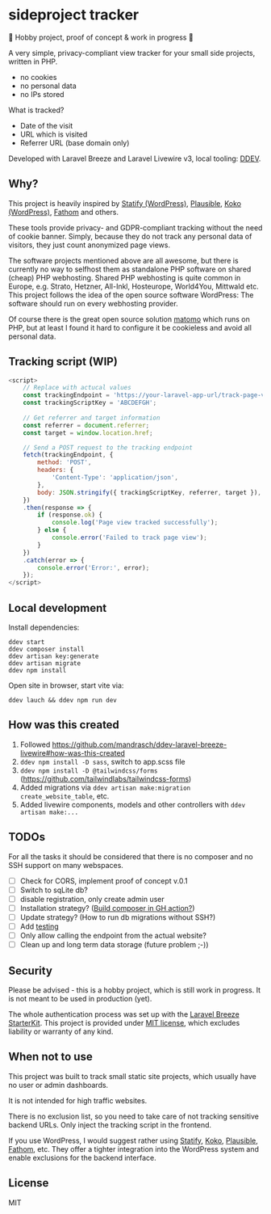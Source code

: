 # sideproject tracker

🚧 Hobby project, proof of concept & work in progress 🚧

A very simple, privacy-compliant view tracker for your small side projects, written in PHP.

- no cookies
- no personal data 
- no IPs stored

What is tracked?

- Date of the visit
- URL which is visited
- Referrer URL (base domain only)

Developed with Laravel Breeze and Laravel Livewire v3, local tooling: [DDEV](https://ddev.com/).

## Why?

This project is heavily inspired by [Statify (WordPress)](https://github.com/pluginkollektiv/statify), [Plausible](https://plausible.io/), [Koko (WordPress)](https://github.com/ibericode/koko-analytics), [Fathom](https://usefathom.com/) and others.

These tools provide privacy- and GDPR-compliant tracking without the need of cookie banner. Simply, because they do not track any personal data of visitors, they just count anonymized page views.

The software projects mentioned above are all awesome, but there is currently no way to selfhost them as standalone PHP software on shared (cheap) PHP webhosting. Shared PHP webhosting is quite common in Europe, e.g. Strato, Hetzner, All-Inkl, Hosteurope, World4You, Mittwald etc. This project follows the idea of the open source software WordPress: The software should run on every webhosting provider.

Of course there is the great open source solution [matomo](https://github.com/matomo-org/matomo) which runs on PHP, but at least I found it hard to configure it be cookieless and avoid all personal data.

## Tracking script (WIP)

```js
<script>
    // Replace with actucal values
    const trackingEndpoint = 'https://your-laravel-app-url/track-page-view';
    const trackingScriptKey = 'ABCDEFGH';
    
    // Get referrer and target information
    const referrer = document.referrer;
    const target = window.location.href;

    // Send a POST request to the tracking endpoint
    fetch(trackingEndpoint, {
        method: 'POST',
        headers: {
            'Content-Type': 'application/json',
        },
        body: JSON.stringify({ trackingScriptKey, referrer, target }),
    })
    .then(response => {
        if (response.ok) {
            console.log('Page view tracked successfully');
        } else {
            console.error('Failed to track page view');
        }
    })
    .catch(error => {
        console.error('Error:', error);
    });
</script>
```

## Local development

Install dependencies:

```
ddev start
ddev composer install
ddev artisan key:generate
ddev artisan migrate
ddev npm install
```

Open site in browser, start vite via:

```
ddev lauch && ddev npm run dev
```

## How was this created

1. Followed https://github.com/mandrasch/ddev-laravel-breeze-livewire#how-was-this-created
2. `ddev npm install -D sass`, switch to app.scss file
3. `ddev npm install -D @tailwindcss/forms` (https://github.com/tailwindlabs/tailwindcss-forms)
4. Added migrations via `ddev artisan make:migration create_website_table`, etc.
5. Added livewire components, models and other controllers with `ddev artisan make:...`

## TODOs

For all the tasks it should be considered that there is no composer and no SSH support on many webspaces.

- [ ] Check for CORS, implement proof of concept v.0.1
- [ ] Switch to sqLite db?
- [ ] disable registration, only create admin user
- [ ] Installation strategy? ([Build composer in GH action?](https://social.tchncs.de/@Crell@phpc.social/111148882960396763))
- [ ] Update strategy? (How to run db migrations without SSH?)
- [ ] Add [testing](https://livewire.laravel.com/docs/testing)
- [ ] Only allow calling the endpoint from the actual website?
- [ ] Clean up and long term data storage (future problem ;-))

## Security

Please be advised - this is a hobby project, which is still work in progress. It is not meant to be used in production (yet).

The whole authentication process was set up with the [Laravel Breeze StarterKit](https://laravel.com/docs/10.x/starter-kits). This project is provided under [MIT license](https://choosealicense.com/licenses/mit/), which excludes liability or warranty of any kind.

## When not to use

This project was built to track small static site projects, which usually have no user or admin dashboards.

It is not intended for high traffic websites.

There is no exclusion list, so you need to take care of not tracking sensitive backend URLs. Only inject the tracking script in the frontend.

If you use WordPress, I would suggest rather using [Statify](https://github.com/pluginkollektiv/statify), [Koko](https://github.com/ibericode/koko-analytics), [Plausible](https://plausible.io/), [Fathom](https://usefathom.com/), etc. They offer a tighter integration into the WordPress system and enable exclusions for the backend interface.

## License

MIT
